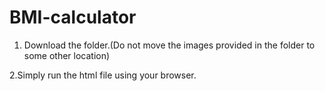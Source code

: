 # BMI-calculator
1. Download the  folder.(Do not move the images provided in the folder to some other location)

2.Simply run the html file using your browser.


